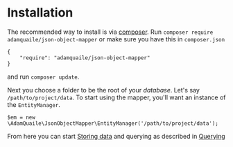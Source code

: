 # Installation

The recommended way to install is via [composer](http://getcomposer.org). Run `composer require adamquaile/json-object-mapper` or make sure you have this in `composer.json`

    {
        "require": "adamquaile/json-object-mapper"
    }

and run `composer update`.

Next you choose a folder to be the root of your *database*. Let's say `/path/to/project/data`. To start using the mapper, you'll want an instance of the `EntityManager`.

    $em = new \AdamQuaile\JsonObjectMapper\EntityManager('/path/to/project/data');

From here you can start [Storing data](03-Storing_Data.md) and querying as described in [Querying](02-Querying.md)